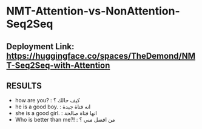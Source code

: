 # NMT-Attention-vs-NonAttention-Seq2Seq

## Deployment Link: https://huggingface.co/spaces/TheDemond/NMT-Seq2Seq-with-Attention

## RESULTS
- how are you? : كيف حالك ؟
- he is a good boy. : انه فتاة جيدة
- she is a good girl. : انها فتاة صالحة
- Who is better than me?! : من افضل مني ؟
